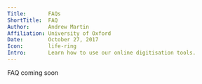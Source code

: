 ```yaml
---
Title:       FAQs
ShortTitle:  FAQ
Author:      Andrew Martin
Affiliation: University of Oxford
Date:        October 27, 2017
Icon:        life-ring
Intro:       Learn how to use our online digitisation tools. 
---
```


FAQ coming soon